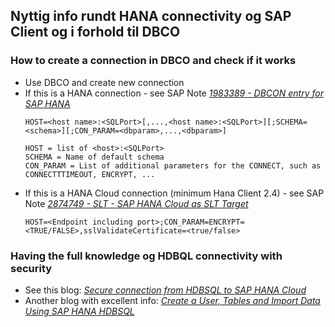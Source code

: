 ## Nyttig info rundt HANA connectivity og SAP Client og i forhold til DBCO

### How to create a connection in DBCO and check if it works

* Use DBCO and create new connection
* If this is a HANA connection - see SAP Note *[1983389 - DBCON entry for SAP HANA](https://launchpad.support.sap.com/#/notes/1983389)*
  ```
  HOST=<host name>:<SQLPort>[,...,<host name>:<SQLPort>][;SCHEMA=<schema>][;CON_PARAM=<dbparam>,...,<dbparam>]

  HOST = list of <host>:<SQLPort>
  SCHEMA = Name of default schema
  CON_PARAM = List of additional parameters for the CONNECT, such as CONNECTTTIMEOUT, ENCRYPT, ...
  ```
* If this is a HANA Cloud connection (minimum Hana Client 2.4) - see SAP Note *[2874749 - SLT - SAP HANA Cloud as SLT Target](https://launchpad.support.sap.com/#/notes/2874749)*
  ```
  HOST=<Endpoint including port>;CON_PARAM=ENCRYPT=<TRUE/FALSE>,sslValidateCertificate=<true/false>
  ```


### Having the full knowledge og HDBQL connectivity with security

* See this blog: *[Secure connection from HDBSQL to SAP HANA Cloud](https://blogs.sap.com/2020/04/14/secure-connection-from-hdbsql-to-sap-hana-cloud/)*
* Another blog with excellent info: *[Create a User, Tables and Import Data Using SAP HANA HDBSQL](https://developers.sap.com/tutorials/hana-clients-hdbsql.html)*
